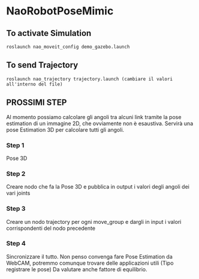 # NaoRobotPoseMimic

## To activate Simulation
```
roslaunch nao_moveit_config demo_gazebo.launch
```
## To send Trajectory
```
roslaunch nao_trajectory trajectory.launch (cambiare il valori all'interno del file)
```
## PROSSIMI STEP

Al momento possiamo calcolare gli angoli tra alcuni link tramite la pose estimation di un immagine 2D, che ovviamente non è esaustiva. Servirà una pose Estimation 3D per calcolare tutti gli angoli.

### Step 1
Pose 3D

### Step 2
Creare nodo che fa la Pose 3D e pubblica in output i valori degli angoli dei vari joints

### Step 3
Creare un nodo trajectory per ogni move_group e dargli in input i valori corrispondenti del nodo precedente

### Step 4
Sincronizzare il tutto. Non penso convenga fare Pose Estimation da WebCAM, potremmo comunque trovare delle applicazioni utili (Tipo registrare le pose)
Da valutare anche fattore di equilibrio. 
